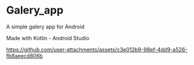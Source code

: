 # Galery_app
A simple galery app for Android

Made with Kotlin - Android Studio



https://github.com/user-attachments/assets/c3e012b9-98ef-4dd9-a526-fb8aeecd806b

